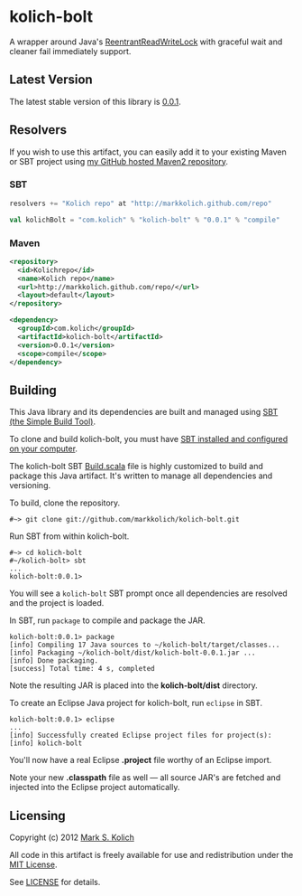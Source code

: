 # kolich-bolt

A wrapper around Java's <a href="http://docs.oracle.com/javase/6/docs/api/java/util/concurrent/locks/ReentrantReadWriteLock.html">ReentrantReadWriteLock</a> with graceful wait and cleaner fail immediately support.

## Latest Version

The latest stable version of this library is <a href="http://markkolich.github.com/repo/com/kolich/kolich-bolt/0.0.1">0.0.1</a>.

## Resolvers

If you wish to use this artifact, you can easily add it to your existing Maven or SBT project using <a href="https://github.com/markkolich/markkolich.github.com#marks-maven2-repository">my GitHub hosted Maven2 repository</a>.

### SBT

```scala
resolvers += "Kolich repo" at "http://markkolich.github.com/repo"

val kolichBolt = "com.kolich" % "kolich-bolt" % "0.0.1" % "compile"
```

### Maven

```xml
<repository>
  <id>Kolichrepo</id>
  <name>Kolich repo</name>
  <url>http://markkolich.github.com/repo/</url>
  <layout>default</layout>
</repository>

<dependency>
  <groupId>com.kolich</groupId>
  <artifactId>kolich-bolt</artifactId>
  <version>0.0.1</version>
  <scope>compile</scope>
</dependency>
```

## Building

This Java library and its dependencies are built and managed using <a href="https://github.com/harrah/xsbt">SBT (the Simple Build Tool)</a>.

To clone and build kolich-bolt, you must have <a href="http://www.scala-sbt.org/release/docs/Getting-Started/Setup">SBT installed and configured on your computer</a>.

The kolich-bolt SBT <a href="https://github.com/markkolich/kolich-bolt/blob/master/project/Build.scala">Build.scala</a> file is highly customized to build and package this Java artifact.  It's written to manage all dependencies and versioning.

To build, clone the repository.

    #~> git clone git://github.com/markkolich/kolich-bolt.git

Run SBT from within kolich-bolt.

    #~> cd kolich-bolt
    #~/kolich-bolt> sbt
    ...
    kolich-bolt:0.0.1>

You will see a `kolich-bolt` SBT prompt once all dependencies are resolved and the project is loaded.

In SBT, run `package` to compile and package the JAR.

    kolich-bolt:0.0.1> package
    [info] Compiling 17 Java sources to ~/kolich-bolt/target/classes...
    [info] Packaging ~/kolich-bolt/dist/kolich-bolt-0.0.1.jar ...
    [info] Done packaging.
    [success] Total time: 4 s, completed

Note the resulting JAR is placed into the **kolich-bolt/dist** directory.

To create an Eclipse Java project for kolich-bolt, run `eclipse` in SBT.

    kolich-bolt:0.0.1> eclipse
    ...
    [info] Successfully created Eclipse project files for project(s):
    [info] kolich-bolt

You'll now have a real Eclipse **.project** file worthy of an Eclipse import.

Note your new **.classpath** file as well &mdash; all source JAR's are fetched and injected into the Eclipse project automatically.

## Licensing

Copyright (c) 2012 <a href="http://mark.koli.ch">Mark S. Kolich</a>

All code in this artifact is freely available for use and redistribution under the <a href="http://opensource.org/comment/991">MIT License</a>.

See <a href="https://github.com/markkolich/kolich-bolt/blob/master/LICENSE">LICENSE</a> for details.
